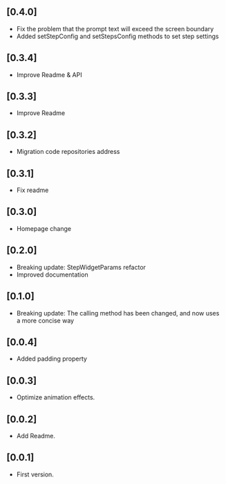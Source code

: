 ## [0.4.0]

* Fix the problem that the prompt text will exceed the screen boundary
* Added setStepConfig and setStepsConfig methods to set step settings

## [0.3.4]

* Improve Readme & API

## [0.3.3]

* Improve Readme

## [0.3.2]

* Migration code repositories address

## [0.3.1]

* Fix readme

## [0.3.0]

* Homepage change

## [0.2.0]

* Breaking update: StepWidgetParams refactor
* Improved documentation

## [0.1.0]

* Breaking update: The calling method has been changed, and now uses a more concise way

## [0.0.4]

* Added padding property

## [0.0.3]

* Optimize animation effects.

## [0.0.2]

* Add Readme.

## [0.0.1]

* First version.
